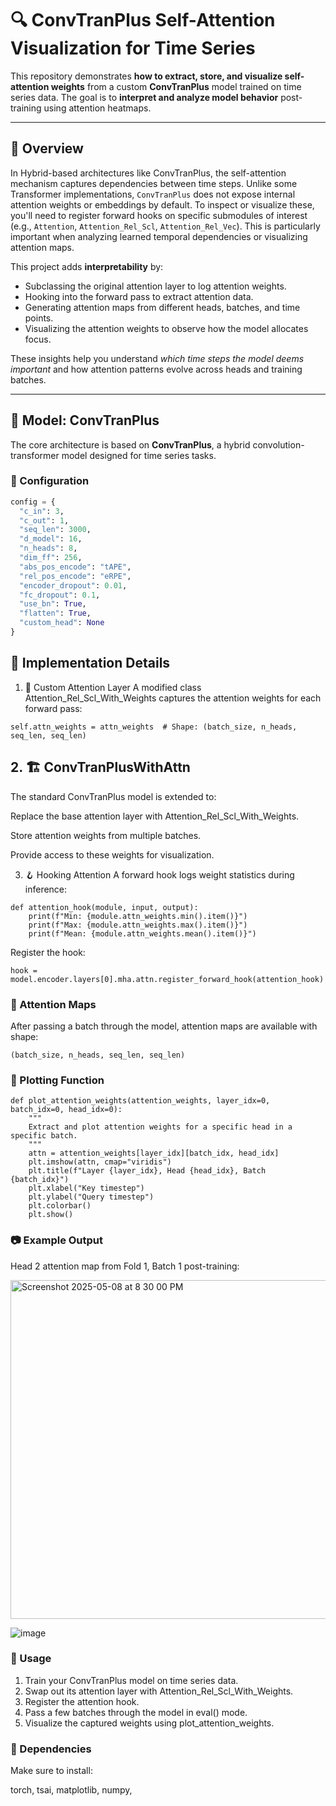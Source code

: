 # 🔍 ConvTranPlus Self-Attention Visualization for Time Series

This repository demonstrates **how to extract, store, and visualize self-attention weights** from a custom **ConvTranPlus** model trained on time series data. The goal is to **interpret and analyze model behavior** post-training using attention heatmaps.

---

## 📌 Overview

In Hybrid-based architectures like ConvTranPlus, the self-attention mechanism captures dependencies between time steps. 
Unlike some Transformer implementations, `ConvTranPlus` does not expose internal attention weights or embeddings by default. To inspect or visualize these, you'll need to register forward hooks on specific submodules of interest (e.g., `Attention`, `Attention_Rel_Scl`, `Attention_Rel_Vec`). This is particularly important when analyzing learned temporal dependencies or visualizing attention maps.



This project adds **interpretability** by:

- Subclassing the original attention layer to log attention weights.
- Hooking into the forward pass to extract attention data.
- Generating attention maps from different heads, batches, and time points.
- Visualizing the attention weights to observe how the model allocates focus.

These insights help you understand *which time steps the model deems important* and how attention patterns evolve across heads and training batches.

---

## 🧠 Model: ConvTranPlus

The core architecture is based on **ConvTranPlus**, a hybrid convolution-transformer model designed for time series tasks.

### 🔧 Configuration

```python
config = {
  "c_in": 3,
  "c_out": 1,
  "seq_len": 3000,
  "d_model": 16,
  "n_heads": 8,
  "dim_ff": 256,
  "abs_pos_encode": "tAPE",
  "rel_pos_encode": "eRPE",
  "encoder_dropout": 0.01,
  "fc_dropout": 0.1,
  "use_bn": True,
  "flatten": True,
  "custom_head": None
}
```

## 🧩 Implementation Details
1. 🔄 Custom Attention Layer
A modified class Attention_Rel_Scl_With_Weights captures the attention weights for each forward pass:
```
self.attn_weights = attn_weights  # Shape: (batch_size, n_heads, seq_len, seq_len)
```

## 2. 🏗 ConvTranPlusWithAttn
The standard ConvTranPlus model is extended to:

Replace the base attention layer with Attention_Rel_Scl_With_Weights.

Store attention weights from multiple batches.

Provide access to these weights for visualization.

3. 🪝 Hooking Attention
A forward hook logs weight statistics during inference:
```
def attention_hook(module, input, output):
    print(f"Min: {module.attn_weights.min().item()}")
    print(f"Max: {module.attn_weights.max().item()}")
    print(f"Mean: {module.attn_weights.mean().item()}")
```
Register the hook:
```
hook = model.encoder.layers[0].mha.attn.register_forward_hook(attention_hook)
```

### 🔹 Attention Maps
After passing a batch through the model, attention maps are available with shape:
```
(batch_size, n_heads, seq_len, seq_len)
```

### 🔹 Plotting Function
```
def plot_attention_weights(attention_weights, layer_idx=0, batch_idx=0, head_idx=0):
    """
    Extract and plot attention weights for a specific head in a specific batch.
    """
    attn = attention_weights[layer_idx][batch_idx, head_idx]
    plt.imshow(attn, cmap="viridis")
    plt.title(f"Layer {layer_idx}, Head {head_idx}, Batch {batch_idx}")
    plt.xlabel("Key timestep")
    plt.ylabel("Query timestep")
    plt.colorbar()
    plt.show()
```
### 📷 Example Output
Head 2 attention map from Fold 1, Batch 1 post-training:


<img width="542" alt="Screenshot 2025-05-08 at 8 30 00 PM" src="https://github.com/user-attachments/assets/49a3082b-d7f6-45fd-abf7-8147aa24b2be" />


![image](https://github.com/user-attachments/assets/996be14d-afaa-4787-b5e2-217e8e8082d5)


### 🧪 Usage
1. Train your ConvTranPlus model on time series data.
2. Swap out its attention layer with Attention_Rel_Scl_With_Weights.
3. Register the attention hook.
4. Pass a few batches through the model in eval() mode.
5. Visualize the captured weights using plot_attention_weights.


### 🧰 Dependencies
Make sure to install:

torch,
tsai,
matplotlib,
numpy,











